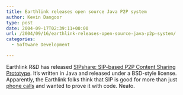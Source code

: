 ```yaml
---
title: Earthlink releases open source Java P2P system
author: Kevin Dangoor
type: post
date: 2004-09-17T02:39:11+00:00
url: /2004/09/16/earthlink-releases-open-source-java-p2p-system/
categories:
  - Software Development

---
```

Earthlink R&D has released [SIPshare: SIP-based P2P Content Sharing Prototype][1]. It&#8217;s written in Java and released under a BSD-style license. Apparently, the Earthlink folks think that SIP is good for more than just [phone calls][2] and wanted to prove it with code. Neato.

 [1]: http://www.research.earthlink.net/p2p/ "EarthLink SIPshare: SIP-based P2P Content Sharing Prototype"
 [2]: http://www.sipphone.com